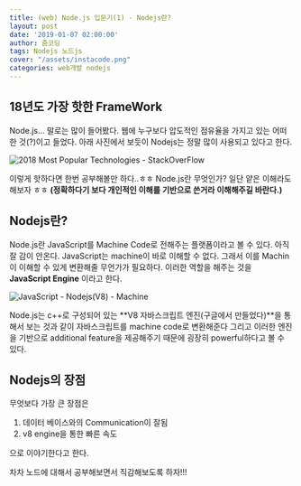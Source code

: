 ```yaml
---
title: (web) Node.js 입문기(1) - Nodejs란?
layout: post
date: '2019-01-07 02:00:00'
author: 줌코딩
tags: Nodejs 노드js
cover: "/assets/instacode.png"
categories: web개발 nodejs
---
```


## 18년도 가장 핫한 FrameWork

Node.js... 말로는 많이 들어봤다. 웹에 누구보다 압도적인 점유율을 가지고 있는 어떠한 것(?)이고 들었다.
아래 사진에서 보듯이 Nodejs는 정말 많이 사용되고 있다고 한다.

![2018 Most Popular Technologies - StackOverFlow](https://raw.githubusercontent.com/zoomKoding/zoomKoding.github.io/source/assets/_posts/Node-introduction-1.png)


이렇게 핫하다면 한번 공부해볼만 하다..ㅎㅎ
Node.js란 무엇인가? 일단 얕은 이해라도 해보자 ㅎㅎ
**(정확하다기 보다 개인적인 이해를 기반으로 쓴거라 이해해주길 바란다.)**

## Nodejs란?

Node.js란 JavaScript를 Machine Code로 전해주는 플랫폼이라고 볼 수 있다.
아직 잘 감이 안온다.
JavaScript는 machine이 바로 이해할 수 없다.
그래서 이를 Machin이 이해할 수 있게 변환해줄 무언가가 필요하다.
이러한 역할을 해주는 것을 **JavaScript Engine** 이라고 한다.

![JavaScript - Nodejs(V8) - Machine](https://raw.githubusercontent.com/zoomKoding/zoomKoding.github.io/source/assets/_posts/Node-introduction-2.png)


Node.js는 c++로 구성되어 있는 **V8 자바스크립트 엔진(구글에서 만들었다)**을 통해서 보는 것과 같이 자바스크립트를 machine code로 변환해준다
그리고 이러한 엔진을 기반으로 additional feature을 제공해주기 때문에 굉장히 powerful하다고 볼 수 있다.

## Nodejs의 장점

무엇보다 가장 큰 장점은


1. 데이터 베이스와의 Communication이 잘됨
2. v8 engine을 통한 빠른 속도

으로 이야기한다고 한다.

차차 노드에 대해서 공부해보면서 직감해보도록 하자!!!

